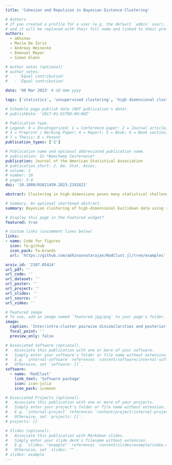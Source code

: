 ```yaml
---
title: 'Cohesion and Repulsion in Bayesian Distance Clustering'

# Authors
# If you created a profile for a user (e.g. the default `admin` user), write the username (folder name) here
# and it will be replaced with their full name and linked to their profile.
authors:
  - abhinav
  - Maria De Iorio
  - Andreas Heinecke
  - Emanuel Mayer
  - Simon Glenn

# Author notes (optional)
# author_notes:
#   - 'Equal contribution'
#   - 'Equal contribution'

date: '09 Mar 2023' # dd mmm yyyy

tags: ['statistics', 'unsupervised clustering', 'high dimensional clustering', 'Bayesian clustering', 'composite likelihood', 'pseudolikelihood', 'random partition model', 'product partition model', 'microclustering']

# Schedule page publish date (NOT publication's date).
# publishDate: '2017-01-01T00:00:00Z'

# Publication type.
# Legend: 0 = Uncategorized; 1 = Conference paper; 2 = Journal article;
# 3 = Preprint / Working Paper; 4 = Report; 5 = Book; 6 = Book section;
# 7 = Thesis; 8 = Patent
publication_types: ['2']

# Publication name and optional abbreviated publication name.
# publication: In *Wowchemy Conference*
publication: Journal of the American Statistical Association
# publication_short: J. Am. Stat. Assoc.
# volume: 2
# number: 10
# pages: 3-4
doi: '10.1080/01621459.2023.2191821'

abstract: Clustering in high-dimensions poses many statistical challenges. While traditional distance-based clustering methods are computationally feasible, they lack probabilistic interpretation and rely on heuristics for estimation of the number of clusters. On the other hand, probabilistic model-based clustering techniques often fail to scale and devising algorithms that are able to effectively explore the posterior space is an open problem. Based on recent developments in Bayesian distance-based clustering, we propose a hybrid solution that entails defining a likelihood on pairwise distances between observations. The novelty of the approach consists in including both cohesion and repulsion terms in the likelihood, which allows for cluster identifiability. This implies that clusters are composed of objects which have small "dissimilarities" among themselves (cohesion) and similar dissimilarities to observations in other clusters (repulsion). We show how this modelling strategy has interesting connection with existing proposals in the literature as well as a decision-theoretic interpretation. The proposed method is computationally efficient and applicable to a wide variety of scenarios. We demonstrate the approach in a simulation study and an application in digital numismatics. 

# Summary. An optional shortened abstract.
summary: Bayesian clustering of high-dimensional Euclidean data using repulsion and pairwise dissimilarities. 

# Display this page in the Featured widget?
featured: true

# Custom links (uncomment lines below)
links:
- name: Code for figures
  icon: fa-github
  icon_pack: fa-brands
  url: 'https://github.com/abhinavnatarajan/RedClust.jl/tree/examples'

arxiv_id: '2107.05414'
url_pdf: ''
url_code: ''
url_dataset: ''
url_poster: ''
url_project: ''
url_slides: ''
url_source: ''
url_video: ''

# Featured image
# To use, add an image named `featured.jpg/png` to your page's folder.
image:
  caption: 'Inter/intra-cluster pairwise dissimilarities and posterior coclustering probabilities'
  focal_point: ''
  preview_only: false

# Associated Software (optional).
#   Associate this publication with one or more of your software.
#   Simply enter your software's folder or file name without extension.
#   E.g. `internal-software` references `content/software/internal-software/index.md`.
#   Otherwise, set `software: []`.
software:
  - name: 'RedClust'
    link_text: 'Software package'
    icon: icon-julia
    icon_pack: icomoon

# Associated Projects (optional).
#   Associate this publication with one or more of your projects.
#   Simply enter your project's folder or file name without extension.
#   E.g. `internal-project` references `content/project/internal-project/index.md`.
#   Otherwise, set `projects: []`.
# projects: []

# Slides (optional).
#   Associate this publication with Markdown slides.
#   Simply enter your slide deck's filename without extension.
#   E.g. `slides: "example"` references `content/slides/example/index.md`.
#   Otherwise, set `slides: ""`.
# slides: example
---
```


<!-- {{% callout note %}}
Click the _Cite_ button above to demo the feature to enable visitors to import publication metadata into their reference management software.
{{% /callout %}}

{{% callout note %}}
Create your slides in Markdown - click the _Slides_ button to check out the example.
{{% /callout %}} -->

<!-- Supplementary notes can be added here, including [code, math, and images](https://wowchemy.com/docs/writing-markdown-latex/). -->
